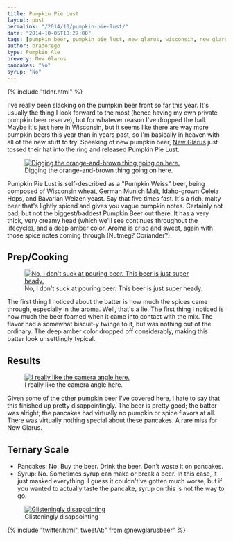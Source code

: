 ```yaml
---
title: Pumpkin Pie Lust
layout: post
permalink: "/2014/10/pumpkin-pie-lust/"
date: "2014-10-05T10:27:00"
tags: [pumpkin beer, pumpkin pie lust, new glarus, wisconsin, new glarus brewing company]
author: bradorego
type: Pumpkin Ale
brewery: New Glarus
pancakes: "No"
syrup: "No"
---
```


{% include "tldnr.html" %}

I've really been slacking on the pumpkin beer front so far this year. It's usually the thing I look forward to the most (hence having my own private pumpkin beer reserve), but for whatever reason I've dropped the ball. Maybe it's just here in Wisconsin, but it seems like there are way more pumpkin beers this year than in years past, so I'm basically in heaven with all of the new stuff to try. Speaking of new pumpkin beer, <a href="http://www.newglarusbrewing.com" target="_blank">New Glarus</a> just tossed their hat into the ring and released Pumpkin Pie Lust.

<figure class="imageWrap">
  <a href="{{ site.url }}/assets/full/pumpkinpielust/beer.jpg" target="_blank">
    <img src="{{ site.url }}/assets/compressed/pumpkinpielust/beer.jpg" alt="Digging the orange-and-brown thing going on here." />
  </a>
  <figcaption>
    Digging the orange-and-brown thing going on here.
  </figcaption>
</figure>

Pumpkin Pie Lust is self-described as a "Pumpkin Weiss" beer, being composed of Wisconsin wheat, German Munich Malt, Idaho-grown Celeia Hops, and Bavarian Weizen yeast. Say that five times fast. It's a rich, malty beer that's lightly spiced and gives you vague pumpkin notes. Certainly not bad, but not the biggest/baddest Pumpkin Beer out there. It has a very thick, very creamy head (which we'll see continues throughout the lifecycle), and a deep amber color. Aroma is crisp and sweet, again with those spice notes coming through (Nutmeg? Coriander?).

## Prep/Cooking

<figure class="imageWrap">
  <a href="{{ site.url }}/assets/full/pumpkinpielust/batter.jpg" target="_blank">
    <img src="{{ site.url }}/assets/compressed/pumpkinpielust/batter.jpg" alt="No, I don't suck at pouring beer. This beer is just super heady." />
  </a>
  <figcaption>
    No, I don't suck at pouring beer. This beer is just super heady.
  </figcaption>
</figure>

The first thing I noticed about the batter is how much the spices came through, especially in the aroma. Well, that's a lie. The first thing I noticed is how much the beer foamed when it came into contact with the mix. The flavor had a somewhat biscuit-y twinge to it, but was nothing out of the ordinary. The deep amber color dropped off considerably, making this batter look unsettlingly typical.

## Results

<figure class="imageWrap">
  <a href="{{ site.url }}/assets/full/pumpkinpielust/pancakes.jpg" target="_blank">
    <img src="{{ site.url }}/assets/compressed/pumpkinpielust/pancakes.jpg" alt="I really like the camera angle here." />
  </a>
  <figcaption>
    I really like the camera angle here.
  </figcaption>
</figure>

Given some of the other pumpkin beer I've covered here, I hate to say that this finished up pretty disappointingly. The beer is pretty good; the batter was alright; the pancakes had virtually no pumpkin or spice flavors at all. There was virtually nothing special about these pancakes. A rare miss for New Glarus.

## Ternary Scale

* Pancakes: No. Buy the beer. Drink the beer. Don't waste it on pancakes.
* Syrup: No. Sometimes syrup can make or break a beer. In this case, it just masked everything. I guess it couldn't've gotten much worse, but if you wanted to actually taste the pancake, syrup on this is not the way to go.

<figure class="imageWrap">
  <a href="{{ site.url }}/assets/full/pumpkinpielust/syrup.jpg" target="_blank">
    <img src="{{ site.url }}/assets/compressed/pumpkinpielust/syrup.jpg" alt="Glisteningly disappointing" />
  </a>
  <figcaption>
    Glisteningly disappointing
  </figcaption>
</figure>

{% include "twitter.html", tweetAt:" from @newglarusbeer" %}
